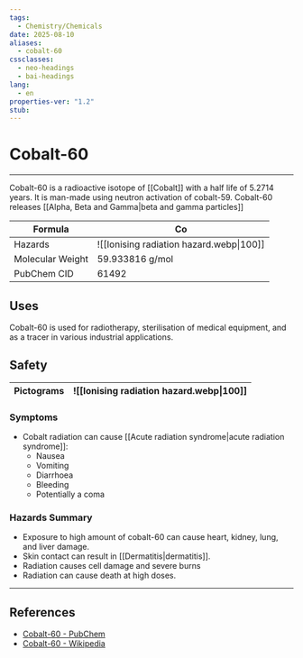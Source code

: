 ```yaml
---
tags:
  - Chemistry/Chemicals
date: 2025-08-10
aliases:
  - cobalt-60
cssclasses:
  - neo-headings
  - bai-headings
lang:
  - en
properties-ver: "1.2"
stub:
---
```

# Cobalt-60

***

Cobalt-60 is a radioactive isotope of [[Cobalt]] with a half life of 5.2714 years. It is man-made using neutron activation of cobalt-59. Cobalt-60 releases [[Alpha, Beta and Gamma|beta and gamma particles]] 

| Formula          | Co                                       |
| ---------------- | ---------------------------------------- |
| Hazards          | ![[Ionising radiation hazard.webp\|100]] |
| Molecular Weight | 59.933816 g/mol                          |
| PubChem CID      | 61492                                    |

## Uses
Cobalt-60 is used for radiotherapy, sterilisation of medical equipment, and as a tracer in various industrial applications.
## Safety

| Pictograms | ![[Ionising radiation hazard.webp\|100]] |
| ---------- | ---------------------------------------- |
### Symptoms
- Cobalt radiation can cause [[Acute radiation syndrome|acute radiation syndrome]]:
    - Nausea
    - Vomiting
    - Diarrhoea
    - Bleeding
    - Potentially a coma
### Hazards Summary
- Exposure to high amount of cobalt-60 can cause heart, kidney, lung, and liver damage.
- Skin contact can result in [[Dermatitis|dermatitis]].
- Radiation causes cell damage and severe burns
- Radiation can cause death at high doses.

***
## References
- [Cobalt-60 - PubChem](https://pubchem.ncbi.nlm.nih.gov/compound/61492)
- [Cobalt-60 - Wikipedia](https://en.wikipedia.org/wiki/Cobalt-60)

